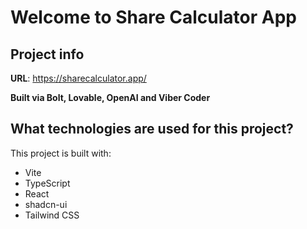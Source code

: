 # Welcome to Share Calculator App

## Project info

**URL**: https://sharecalculator.app/

**Built via Bolt, Lovable, OpenAI and Viber Coder**
## What technologies are used for this project?

This project is built with:

- Vite
- TypeScript
- React
- shadcn-ui
- Tailwind CSS